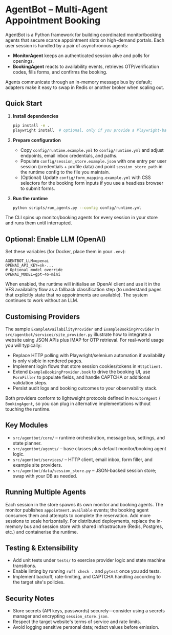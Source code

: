 # AgentBot – Multi-Agent Appointment Booking

AgentBot is a Python framework for building coordinated monitor/booking agents that secure scarce appointment slots on high-demand portals. Each user session is handled by a pair of asynchronous agents:

- **MonitorAgent** keeps an authenticated session alive and polls for openings.
- **BookingAgent** reacts to availability events, retrieves OTP/verification codes, fills forms, and confirms the booking.

Agents communicate through an in-memory message bus by default; adapters make it easy to swap in Redis or another broker when scaling out.

## Quick Start

1. **Install dependencies**
   ```bash
   pip install -e .
   playwright install  # optional, only if you provide a Playwright-based provider
   ```

2. **Prepare configuration**
   - Copy `config/runtime.example.yml` to `config/runtime.yml` and adjust endpoints, email inbox credentials, and paths.
   - Populate `config/session_store.example.json` with one entry per user session (credentials + profile data) and point `session_store_path` in the runtime config to the file you maintain.
   - (Optional) Update `config/form_mapping.example.yml` with CSS selectors for the booking form inputs if you use a headless browser to submit forms.

3. **Run the runtime**
   ```bash
   python scripts/run_agents.py --config config/runtime.yml
   ```

The CLI spins up monitor/booking agents for every session in your store and runs them until interrupted.

## Optional: Enable LLM (OpenAI)

Set these variables (for Docker, place them in your `.env`):

```env
AGENTBOT_LLM=openai
OPENAI_API_KEY=sk-...
# Optional model override
OPENAI_MODEL=gpt-4o-mini
```

When enabled, the runtime will initialise an OpenAI client and use it in the VFS availability flow as a fallback classification step (to understand pages that explicitly state that no appointments are available). The system continues to work without an LLM.

## Customising Providers

The sample `ExampleAvailabilityProvider` and `ExampleBookingProvider` in `src/agentbot/services/site_provider.py` illustrate how to integrate a website using JSON APIs plus IMAP for OTP retrieval. For real-world usage you will typically:

- Replace HTTP polling with Playwright/selenium automation if availability is only visible in rendered pages.
- Implement login flows that store session cookies/tokens in `HttpClient`.
- Extend `ExampleBookingProvider.book` to drive the booking UI, use `FormFiller` to populate fields, and handle CAPTCHA or additional validation steps.
- Persist audit logs and booking outcomes to your observability stack.

Both providers conform to lightweight protocols defined in `MonitorAgent` / `BookingAgent`, so you can plug in alternative implementations without touching the runtime.

## Key Modules

- `src/agentbot/core/` – runtime orchestration, message bus, settings, and state planner.
- `src/agentbot/agents/` – base classes plus default monitor/booking agent logic.
- `src/agentbot/services/` – HTTP client, email inbox, form filler, and example site providers.
- `src/agentbot/data/session_store.py` – JSON-backed session store; swap with your DB as needed.

## Running Multiple Agents

Each session in the store spawns its own monitor and booking agents. The monitor publishes `appointment.available` events; the booking agent consumes them and attempts to complete the reservation. Add more sessions to scale horizontally. For distributed deployments, replace the in-memory bus and session store with shared infrastructure (Redis, Postgres, etc.) and containerise the runtime.

## Testing & Extensibility

- Add unit tests under `tests/` to exercise provider logic and state machine transitions.
- Enable linting by running `ruff check .` and `pytest` once you add tests.
- Implement backoff, rate-limiting, and CAPTCHA handling according to the target site's policies.

## Security Notes

- Store secrets (API keys, passwords) securely—consider using a secrets manager and encrypting `session_store.json`.
- Respect the target website's terms of service and rate limits.
- Avoid logging sensitive personal data; redact values before emission.


